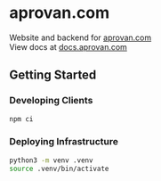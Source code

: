 # aprovan.com

Website and backend for [aprovan.com](https://aprovan.com)  
View docs at [docs.aprovan.com](https://aprovanlabs.github.io/aprovan.com/)

## Getting Started

### Developing Clients

```sh
npm ci
```

### Deploying Infrastructure

```sh
python3 -m venv .venv
source .venv/bin/activate
```
